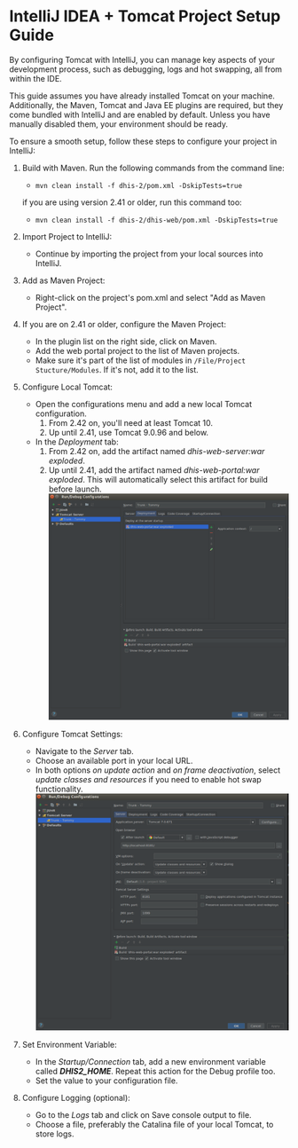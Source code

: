 # IntelliJ IDEA + Tomcat Project Setup Guide

By configuring Tomcat with IntelliJ, you can manage key aspects of your development process, such as debugging, logs and hot swapping, all from within the IDE.

This guide assumes you have already installed Tomcat on your machine. 
Additionally, the Maven, Tomcat and Java EE plugins are required, but they come bundled with IntelliJ and are enabled by default. Unless you have manually disabled them, your environment should be ready.

To ensure a smooth setup, follow these steps to configure your project in IntelliJ:

1. Build with Maven. Run the following commands from the command line:
    - `mvn clean install -f dhis-2/pom.xml -DskipTests=true`

    if you are using version 2.41 or older, run this command too:
    - `mvn clean install -f dhis-2/dhis-web/pom.xml -DskipTests=true`

2. Import Project to IntelliJ:
    - Continue by importing the project from your local sources into IntelliJ.

3. Add as Maven Project:
    - Right-click on the project's pom.xml and select "Add as Maven Project".

4. If you are on 2.41 or older, configure the Maven Project:
    - In the plugin list on the right side, click on Maven.
    - Add the web portal project to the list of Maven projects.
    - Make sure it's part of the list of modules in `/File/Project Stucture/Modules`. If it's not, add it to the list.

5. Configure Local Tomcat:
    - Open the configurations menu and add a new local Tomcat configuration.
        1. From 2.42 on, you'll need at least Tomcat 10.
        2. Up until 2.41, use Tomcat 9.0.96 and below.
    - In the _Deployment_ tab:
        1. From 2.42 on, add the artifact named _dhis-web-server:war exploded_. 
        2. Up until 2.41, add the artifact named _dhis-web-portal:war exploded_. 
        This will automatically select this artifact for build before launch. 
![](resources/images/deploy.png)

6. Configure Tomcat Settings:
    - Navigate to the _Server_ tab.
    - Choose an available port in your local URL.
    - In both options _on update action_ and _on frame deactivation_, select _update classes and resources_ if you need to enable hot swap functionality.
![](resources/images/tomcat-setting.png)

7. Set Environment Variable:
    - In the _Startup/Connection_ tab, add a new environment variable called ***DHIS2_HOME***. Repeat this action for the Debug profile too.
    - Set the value to your configuration file.

8. Configure Logging (optional):
    - Go to the _Logs_ tab and click on Save console output to file.
    - Choose a file, preferably the Catalina file of your local Tomcat, to store logs.